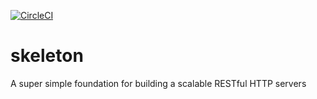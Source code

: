 [![CircleCI](https://circleci.com/gh/laurawei/skeleton.svg?style=svg)](https://circleci.com/gh/laurawei/skeleton)

skeleton
============
A super simple foundation for building a scalable RESTful HTTP servers

